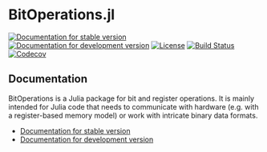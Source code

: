# BitOperations.jl

[![Documentation for stable version](https://img.shields.io/badge/docs-stable-blue.svg)](https://oschulz.github.io/BitOperations.jl/stable)
[![Documentation for development version](https://img.shields.io/badge/docs-dev-blue.svg)](https://oschulz.github.io/BitOperations.jl/dev)
[![License](http://img.shields.io/badge/license-MIT-brightgreen.svg?style=flat)](LICENSE.md)
[![Build Status](https://github.com/oschulz/BitOperations.jl/workflows/CI/badge.svg?branch=master)](https://github.com/oschulz/BitOperations.jl/actions?query=workflow%3ACI)
[![Codecov](https://codecov.io/gh/oschulz/BitOperations.jl/branch/master/graph/badge.svg)](https://codecov.io/gh/oschulz/BitOperations.jl)


## Documentation

BitOperations is a Julia package for bit and register operations. It is mainly
intended for Julia code that needs to communicate with hardware (e.g. with a
register-based memory model) or work with intricate binary data formats.

* [Documentation for stable version](https://oschulz.github.io/BitOperations.jl/stable)
* [Documentation for development version](https://oschulz.github.io/BitOperations.jl/dev)
